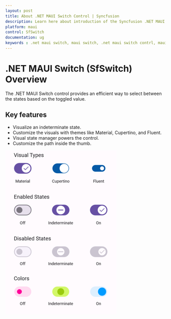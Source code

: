```yaml
---
layout: post
title: About .NET MAUI Switch Control | Syncfusion
description: Learn here about introduction of the Syncfusion .NET MAUI Switch (SfSwitch) control, its elements, and more.
platform: maui
control: SfSwitch
documentation: ug
keywords : .net maui switch, maui switch, .net maui switch contrl, maui switch control.
---
```


# .NET MAUI Switch (SfSwitch) Overview

The .NET MAUI Switch control provides an efficient way to select between the states based on the toggled value.

## Key features

 * Visualize an indeterminate state.
 * Customize the visuals with themes like Material, Cupertino, and Fluent.
 * Visual state manager powers the control.
 * Customize the path inside the thumb.

![Overview image of SfSwitch in .NET MAUI](Images/overview/net-maui-overview.png)